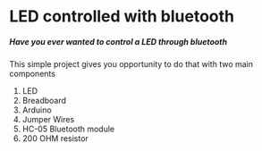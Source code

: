 # LED controlled with bluetooth

##### Have you ever wanted to control a LED through bluetooth

This simple project gives you opportunity to do that with two main components 
  1. LED
  2. Breadboard
  3. Arduino
  4. Jumper Wires
  5. HC-05 Bluetooth module
  6. 200 OHM resistor
 
 
